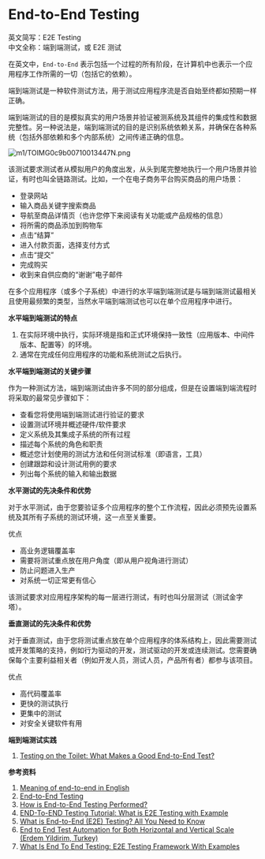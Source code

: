
# End-to-End Testing

英文简写：E2E Testing  
中文全称：端到端测试，或 E2E 测试

在英文中，`End-to-End` 表示包括一个过程的所有阶段，在计算机中也表示一个应用程序工作所需的一切（包括它的依赖）。

端到端测试是一种软件测试方法，用于测试应用程序流是否自始至终都如预期一样正确。

端到端测试的目的是模拟真实的用户场景并验证被测系统及其组件的集成性和数据完整性。另一种说法是，端到端测试的目的是识别系统依赖关系，并确保在各种系统（包括外部依赖和多个内部系统）之间传递正确的信息。

![m1/TOIMG0c9b00710013447N.png](https://img.liyunx.com/m1/TOIMG0c9b00710013447N.png ':size=80%')

<!-- tabs:start -->

<!-- tab:水平端到端测试 -->

该测试要求测试者从模拟用户的角度出发，从头到尾完整地执行一个用户场景并验证，有时也叫全链路测试。比如，一个在电子商务平台购买商品的用户场景：

- 登录网站
- 输入商品关键字搜索商品
- 导航至商品详情页（也许您停下来阅读有关功能或产品规格的信息）
- 将所需的商品添加到购物车
- 点击“结算”
- 进入付款页面，选择支付方式
- 点击“提交”
- 完成购买
- 收到来自供应商的“谢谢”电子邮件

在多个应用程序（或多个子系统）中进行的水平端到端测试是与端到端测试最相关且使用最频繁的类型，当然水平端到端测试也可以在单个应用程序中进行。

**水平端到端测试的特点**

1. 在实际环境中执行，实际环境是指和正式环境保持一致性（应用版本、中间件版本、配置等）的环境。
2. 通常在完成任何应用程序的功能和系统测试之后执行。

**水平端到端测试的关键步骤**

作为一种测试方法，端到端测试由许多不同的部分组成，但是在设置端到端流程时将采取的最常见步骤如下：

- 查看您将使用端到端测试进行验证的要求
- 设置测试环境并概述硬件/软件要求
- 定义系统及其集成子系统的所有过程
- 描述每个系统的角色和职责
- 概述您计划使用的测试方法和任何测试标准（即语言，工具）
- 创建跟踪和设计测试用例的要求
- 列出每个系统的输入和输出数据

**水平测试的先决条件和优势**

对于水平测试，由于您要验证多个应用程序的整个工作流程，因此必须预先设置系统及其所有子系统的测试环境，这一点至关重要。

优点

- 高业务逻辑覆盖率
- 需要将测试重点放在用户角度（即从用户视角进行测试）
- 防止问题进入生产
- 对系统一切正常更有信心

<!-- tab:垂直端到端测试 -->

该测试要求对应用程序架构的每一层进行测试，有时也叫分层测试（测试金字塔）。

**垂直测试的先决条件和优势**

对于垂直测试，由于您将测试重点放在单个应用程序的体系结构上，因此需要测试或开发策略的支持，例如行为驱动的开发，测试驱动的开发或连续测试。您需要确保每个主要利益相关者（例如开发人员，测试人员，产品所有者）都参与该项目。

优点

- 高代码覆盖率
- 更快的测试执行
- 更集中的测试
- 对安全关键软件有用

<!-- tabs:end -->

**端到端测试实践**

1. [Testing on the Toilet: What Makes a Good End-to-End Test?](https://testing.googleblog.com/2016/09/testing-on-toilet-what-makes-good-end.html)

**参考资料**

1. [Meaning of end-to-end in English](https://dictionary.cambridge.org/us/dictionary/english/end-to-end)
1. [End-to-End Testing](https://www.tutorialspoint.com/software_testing_dictionary/end_to_end_testing.htm)
1. [How is End-to-End Testing Performed?](https://smartbear.com/learn/automated-testing/how-to-perform-end-to-end-testing/)
1. [END-To-END Testing Tutorial: What is E2E Testing with Example](https://www.guru99.com/end-to-end-testing.html)
1. [What is End-to-End (E2E) Testing? All You Need to Know](https://www.katalon.com/resources-center/blog/end-to-end-e2e-testing/)
1. [End to End Test Automation for Both Horizontal and Vertical Scale (Erdem Yildirim, Turkey)](https://www.youtube.com/watch?v=23-aghMoLg0)
1. [What Is End To End Testing: E2E Testing Framework With Examples](https://www.softwaretestinghelp.com/what-is-end-to-end-testing/)